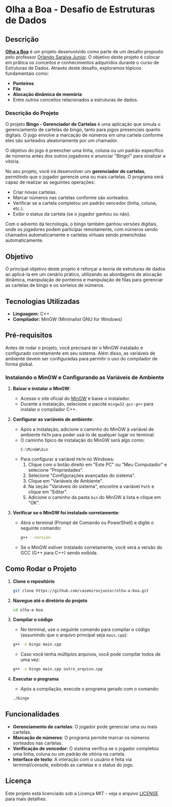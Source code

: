 # Olha a Boa - Desafio de Estruturas de Dados

## Descrição

**[Olha a Boa](https://github.com/orlandosaraivajr/FATEC_2024_2SEM_ED/blob/main/Projeto.pdf)** é um projeto desenvolvido como parte de um desafio proposto pelo professor [Orlando Saraiva Junior](https://github.com/orlandosaraivajr). O objetivo deste projeto é colocar em prática os conceitos e conhecimentos adquiridos durante o curso de Estruturas de Dados. Através deste desafio, exploramos tópicos fundamentais como:

- **Ponteiros**
- **Fila**
- **Alocação dinâmica de memória**
- Entre outros conceitos relacionados a estruturas de dados.

### Descrição do Projeto

O projeto **Bingo - Gerenciador de Cartelas** é uma aplicação que simula o gerenciamento de cartelas de bingo, tanto para jogos presenciais quanto digitais. O jogo envolve a marcação de números em uma cartela conforme eles são sorteados aleatoriamente por um chamador.

O objetivo do jogo é preencher uma linha, coluna ou um padrão específico de números antes dos outros jogadores e anunciar "Bingo!" para sinalizar a vitória.

No seu projeto, você irá desenvolver um **gerenciador de cartelas**, permitindo que o jogador gerencie uma ou mais cartelas. O programa será capaz de realizar as seguintes operações:

- Criar novas cartelas.
- Marcar números nas cartelas conforme são sorteados.
- Verificar se a cartela completou um padrão vencedor (linha, coluna, etc.).
- Exibir o status da cartela (se o jogador ganhou ou não).

Com o advento da tecnologia, o bingo também ganhou versões digitais, onde os jogadores podem participar remotamente, com números sendo chamados automaticamente e cartelas virtuais sendo preenchidas automaticamente.

## Objetivo

O principal objetivo deste projeto é reforçar a teoria de estruturas de dados ao aplicá-la em um cenário prático, utilizando as abordagens de alocação dinâmica, manipulação de ponteiros e manipulação de filas para gerenciar as cartelas de bingo e os sorteios de números.

## Tecnologias Utilizadas

- **Linguagem:** C++
- **Compilador:** MinGW (Minimalist GNU for Windows)

## Pré-requisitos

Antes de rodar o projeto, você precisará ter o MinGW instalado e configurado corretamente em seu sistema. Além disso, as variáveis de ambiente devem ser configuradas para permitir o uso do compilador de forma global.

### Instalando o MinGW e Configurando as Variáveis de Ambiente

1. **Baixar e instalar o MinGW**:
    - Acesse o site oficial do [MinGW](https://osdn.net/projects/mingw/releases/) e baixe o instalador.
    - Durante a instalação, selecione o pacote `mingw32-gcc-g++` para instalar o compilador C++.

2. **Configurar as variáveis de ambiente**:
    - Após a instalação, adicione o caminho do MinGW à variável de ambiente `PATH` para poder usá-lo de qualquer lugar no terminal.
    - O caminho típico de instalação do MinGW será algo como:
      ```
      C:\MinGW\bin
      ```
    - Para configurar a variável `PATH` no Windows:
      1. Clique com o botão direito em "Este PC" ou "Meu Computador" e selecione "Propriedades".
      2. Selecione "Configurações avançadas do sistema".
      3. Clique em "Variáveis de Ambiente".
      4. Na seção "Variáveis do sistema", encontre a variável `Path` e clique em "Editar".
      5. Adicione o caminho da pasta `bin` do MinGW à lista e clique em "OK".

3. **Verificar se o MinGW foi instalado corretamente**:
    - Abra o terminal (Prompt de Comando ou PowerShell) e digite o seguinte comando:
      ```bash
      g++ --version
      ```
    - Se o MinGW estiver instalado corretamente, você verá a versão do GCC (G++ para C++) sendo exibida.

## Como Rodar o Projeto

1. **Clone o repositório**
    ```bash
    git clone https://github.com/casemirosjunior/olha-a-boa.git
    ```

2. **Navegue até o diretório do projeto**
    ```bash
    cd olha-a-boa
    ```

3. **Compilar o código**
    - No terminal, use o seguinte comando para compilar o código (assumindo que o arquivo principal seja `main.cpp`):
    ```bash
    g++ -o bingo main.cpp
    ```
    - Caso você tenha múltiplos arquivos, você pode compilar todos de uma vez:
    ```bash
    g++ -o bingo main.cpp outro_arquivo.cpp
    ```

4. **Executar o programa**
    - Após a compilação, execute o programa gerado com o comando:
    ```bash
    ./bingo
    ```

## Funcionalidades

- **Gerenciamento de cartelas**: O jogador pode gerenciar uma ou mais cartelas.
- **Marcação de números**: O programa permite marcar os números sorteados nas cartelas.
- **Verificação de vencedor**: O sistema verifica se o jogador completou uma linha, coluna ou um padrão de vitória na cartela.
- **Interface de texto**: A interação com o usuário é feita via terminal/console, exibindo as cartelas e o status do jogo.

## Licença

Este projeto está licenciado sob a Licença MIT - veja o arquivo [LICENSE](LICENSE) para mais detalhes.
